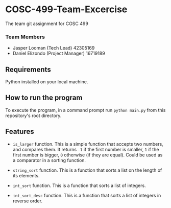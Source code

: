 # COSC-499-Team-Excercise
The team git assignment for COSC 499

### Team Members
* Jasper Looman (Tech Lead) 42305169
* Daniel Elizondo (Project Manager) 16719189

## Requirements
Python installed on your local machine.

## How to run the program
To execute the program, in a command prompt run `python main.py` from this repository's root directory.

## Features
* `is_larger` function. This is a simple function that accepts two numbers, and compares them. It returns `-1` if the first number is smaller, `1` if the first number is bigger, `0` otherwise (if they are equal). Could be used as a comparator in a sorting function.

* `string_sort` function. This is a function that sorts a list on the length of its elements.

* `int_sort` function. This is a function that sorts a list of integers.

* `int_sort_desc` function. This is a function that sorts a list of integers in reverse order.

